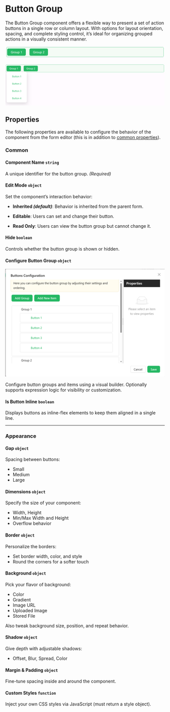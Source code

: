 # Button Group

The Button Group component offers a flexible way to present a set of action buttons in a single row or column layout. With options for layout orientation, spacing, and complete styling control, it’s ideal for organizing grouped actions in a visually consistent manner.

![Image](../data-entry/images/buttongroup1.png)

![Image](../data-entry/images/buttongroup2.png)


[//]: # '<iframe width="100%" height="500" src="https://pd-docs-adminportal-test.shesha.dev/shesha/forms-designer/?id=4d5f3201-2ba4-4a19-b3de-08153124ea65" title="button group Component" ></iframe>'


## Properties

The following properties are available to configure the behavior of the component from the form editor (this is in addition to [common properties](/docs/front-end-basics/form-components/common-component-properties)).

### Common
#### **Component Name** `string`  
A unique identifier for the button group. *(Required)*

#### **Edit Mode**  ``object``

Set the component’s interaction behavior:

- **Inherited *(default)***: Behavior is inherited from the parent form.

- **Editable**: Users can set and change their button.

- **Read Only**: Users can view the button group but cannot change it.

#### **Hide** `boolean`  
Controls whether the button group is shown or hidden.


#### **Configure Button Group** `object`  

![Image](../data-entry/images/buttongroup3.png)

Configure button groups and items using a visual builder. Optionally supports expression logic for visibility or customization.

#### **Is Button Inline** `boolean`  
Displays buttons as inline-flex elements to keep them aligned in a single line.

___

### Appearance

#### **Gap** `object`  
Spacing between buttons:
- Small
- Medium
- Large

#### **Dimensions** ``object`` 

Specify the size of your component:
- Width, Height
- Min/Max Width and Height
- Overflow behavior

#### **Border** ``object`` 

Personalize the borders:
- Set border width, color, and style
- Round the corners for a softer touch

#### **Background** ``object``

Pick your flavor of background:

- Color
- Gradient
- Image URL
- Uploaded Image
- Stored File

Also tweak background size, position, and repeat behavior.

#### **Shadow** ``object`` 

Give depth with adjustable shadows:

- Offset, Blur, Spread, Color

#### **Margin & Padding** ``object``

Fine-tune spacing inside and around the component.

####  **Custom Styles** ``function``

Inject your own CSS styles via JavaScript (must return a style object).
